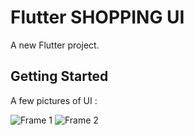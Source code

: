 # Flutter SHOPPING UI

A new Flutter project.

## Getting Started



A few pictures of UI :



![Frame 1](https://user-images.githubusercontent.com/70464077/157848894-ba6e7356-de36-4cfe-b2f6-d9e81a2b11be.png)
![Frame 2](https://user-images.githubusercontent.com/70464077/157848902-74d66bfc-9c63-4f12-9c0c-b3e657943a76.png)
